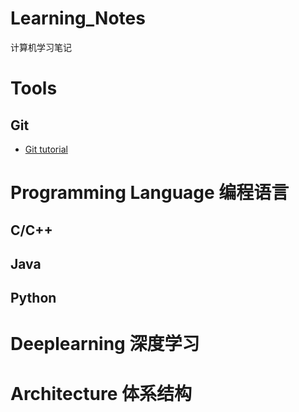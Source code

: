 # Learning_Notes
计算机学习笔记
# Tools
## Git
-  [Git tutorial](/Git/Git-1.md)
# Programming Language 编程语言
## C/C++
## Java
## Python

# Deeplearning 深度学习

# Architecture 体系结构

